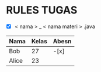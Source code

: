 
# RULES TUGAS
- [x] < nama > _ < nama materi > .java

| Nama  | Kelas | Abesn |
| ----- | ----- | ----- |
| Bob   |   27  | -[x] |
| Alice |   23  |
